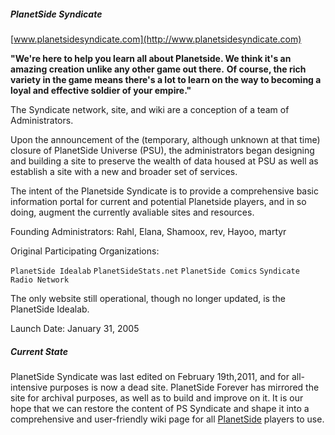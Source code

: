##### PlanetSide Syndicate

[www.planetsidesyndicate.com](http://www.planetsidesyndicate.com)

**"We're here to help you learn all about Planetside. We think it's an amazing
creation unlike any other game out there.** **Of course, the rich variety in the
game means there's a lot to learn on the way to becoming a loyal and effective
soldier of your empire."**

The Syndicate network, site, and wiki are a conception of a team of
Administrators.

Upon the announcement of the (temporary, although unknown at that time) closure
of PlanetSide Universe (PSU), the administrators began designing and building a
site to preserve the wealth of data housed at PSU as well as establish a site
with a new and broader set of services.

The intent of the Planetside Syndicate is to provide a comprehensive basic
information portal for current and potential Planetside players, and in so
doing, augment the currently avaliable sites and resources.

Founding Administrators: Rahl, Elana, Shamoox, rev, Hayoo, martyr

Original Participating Organizations:

`PlanetSide Idealab` `PlanetSideStats.net` `PlanetSide Comics`
`Syndicate Radio Network`

The only website still operational, though no longer updated, is the PlanetSide
Idealab.

Launch Date: January 31, 2005

##### Current State

PlanetSide Syndicate was last edited on February 19th,2011, and for
all-intensive purposes is now a dead site. PlanetSide Forever has mirrored the
site for archival purposes, as well as to build and improve on it. It is our
hope that we can restore the content of PS Syndicate and shape it into a
comprehensive and user-friendly wiki page for all [PlanetSide](PlanetSide.md)
players to use.
